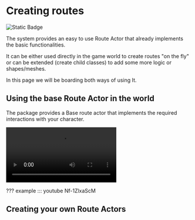 # Creating routes

![Static Badge](https://img.shields.io/badge/Engine_version-4.23%2B%2C_4.24%2B-brightblue?style=for-the-badge&logo=unrealengine&color=lightblue)

The system provides an easy to use Route Actor that already implements the basic functionalities.

It can be either used directly in the game world to create routes "on the fly" or can be extended (create child classes) to add some more logic or shapes/meshes.

In this page we will be boarding both ways of using It.


## Using the base Route Actor in the world
 The package provides a Base route actor that implements the required interactions with your character.

 ![type:video](../images/setup/routes/[UE%20Crawling%20System]%20Creating%20a%20route%20in%20the%20world-small.mp4)


??? example 
    ::: youtube Nf-1ZlxaScM  


## Creating your own Route Actors

